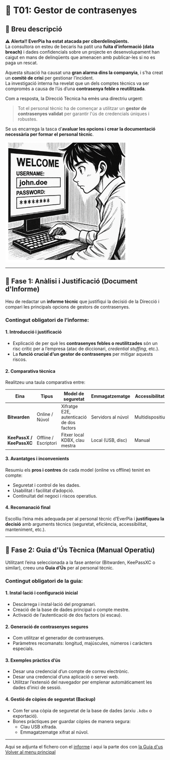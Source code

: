 # 🔐 T01: Gestor de contrasenyes

## 🧾 Breu descripció

⚠️ **Alerta!! EverPia ha estat atacada per ciberdelinqüents.**  
La consultora on esteu de becaris ha patit una **fuita d’informació (data breach)** i dades confidencials sobre un projecte en desenvolupament han caigut en mans de delinqüents que amenacen amb publicar-les si no es paga un rescat.

Aquesta situació ha causat una **gran alarma dins la companyia**, i s’ha creat un **comitè de crisi** per gestionar l’incident.  
La investigació interna ha revelat que un dels comptes tècnics va ser compromès a causa de l’ús d’una **contrasenya feble o reutilitzada**.

Com a resposta, la Direcció Tècnica ha emès una directriu urgent:  
> Tot el personal tècnic ha de començar a utilitzar un **gestor de contrasenyes validat** per garantir l'ús de credencials úniques i robustes.

Se us encarrega la tasca d’**avaluar les opcions i crear la documentació necessària per formar el personal tècnic**.

![imatge](img/foto11.png)

---

## 🧠 Fase 1: Anàlisi i Justificació (Document d'Informe)

Heu de redactar un **informe tècnic** que justifiqui la decisió de la Direcció i compari les principals opcions de gestors de contrasenyes.

### Contingut obligatori de l’informe:

#### 1. Introducció i justificació
- Explicació de per què les **contrasenyes febles o reutilitzades** són un risc crític per a l’empresa (atac de diccionari, *credential stuffing*, etc.).
- La **funció crucial d’un gestor de contrasenyes** per mitigar aquests riscos.

#### 2. Comparativa tècnica
Realitzeu una taula comparativa entre:

| Eina | Tipus | Model de seguretat | Emmagatzematge | Accessibilitat | Cost / Llicència |
|------|--------|-------------------|----------------|----------------|------------------|
| **Bitwarden** | Online / Núvol | Xifratge E2E, autenticació de dos factors | Servidors al núvol | Multidispositiu | Freemium / Subscriptió |
| **KeePassX / KeePassXC** | Offline / Escriptori | Fitxer local KDBX, clau mestra | Local (USB, disc) | Manual | Gratuït / Open Source |

#### 3. Avantatges i inconvenients
Resumiu els **pros i contres** de cada model (online vs offline) tenint en compte:
- Seguretat i control de les dades.
- Usabilitat i facilitat d’adopció.
- Continuïtat del negoci i riscos operatius.

#### 4. Recomanació final
Escolliu l’eina més adequada per al personal tècnic d’EverPia i **justifiqueu la decisió** amb arguments tècnics (seguretat, eficiència, accessibilitat, manteniment, etc.).

---

## 🧩 Fase 2: Guia d'Ús Tècnica (Manual Operatiu)

Utilitzant l’eina seleccionada a la fase anterior (Bitwarden, KeePassXC o similar), creeu una **Guia d’Ús** per al personal tècnic.

### Contingut obligatori de la guia:

#### 1. Instal·lació i configuració inicial
- Descàrrega i instal·lació del programari.
- Creació de la base de dades principal o compte mestre.
- Activació de l’autenticació de dos factors (si escau).

#### 2. Generació de contrasenyes segures
- Com utilitzar el generador de contrasenyes.
- Paràmetres recomanats: longitud, majúscules, números i caràcters especials.

#### 3. Exemples pràctics d’ús
- Desar una credencial d’un compte de correu electrònic.  
- Desar una credencial d’una aplicació o servei web.  
- Utilitzar l’extensió del navegador per emplenar automàticament les dades d’inici de sessió.

#### 4. Gestió de còpies de seguretat (Backup)
- Com fer una còpia de seguretat de la base de dades (arxiu `.kdbx` o exportació).  
- Bones pràctiques per guardar còpies de manera segura:  
  - Clau USB xifrada.  
  - Emmagatzematge xifrat al núvol.  

---

Aqui se adjunta el fichero con el [informe](T01-Informe.md)
i aqui la parte dos con [la Guia d'us](Fase2_Guiad'ÚsTècnica.md)
[Volver al menu principal](/README.md)

